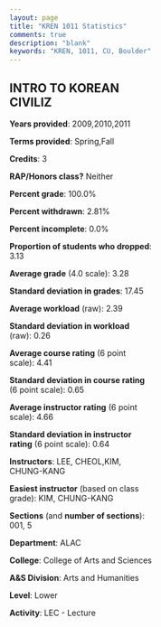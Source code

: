 ```yaml
---
layout: page
title: "KREN 1011 Statistics"
comments: true
description: "blank"
keywords: "KREN, 1011, CU, Boulder"
--- 
```

<head>
<script src="https://ajax.googleapis.com/ajax/libs/jquery/2.1.3/jquery.min.js"></script>
<script src="https://dl.dropboxusercontent.com/s/pc42nxpaw1ea4o9/highcharts.js?dl=0"></script>
<!-- <script src="../assets/js/highcharts.js"></script> -->
<style type="text/css">@font-face {
	font-family: "Bebas Neue";
	src: url(https://www.filehosting.org/file/details/544349/BebasNeue%20Regular.otf) format("opentype");
	}
	h1.Bebas { 
		font-family: "Bebas Neue", Verdana, Tahoma;
	}
</style>
</head>
<body>
	<div id="container" style="float: right; width: 45%; height: 88%; margin-left: 2.5%; margin-right: 2.5%;"></div>
	<script language="JavaScript">
		$(document).ready(function() {
		var chart = {type: 'column'};
		var title = {text: 'Grade Distribution'};
		var xAxis = {categories: ['A','B','C','D','F'],crosshair: true};
		var yAxis = {min: 0,title: {text: 'Percentage'}};
		var tooltip = {headerFormat: '<center><b><span style="font-size:20px">{point.key}</span></b></center>',
		               pointFormat: '<td style="padding:0"><b>{point.y:.1f}%</b></td>',
		               footerFormat: '</table>',shared: true,useHTML: true};
		var plotOptions = {column: {pointPadding: 0.0,borderWidth: 0}};  
		var credits = {enabled: false};var series= [{name: 'Percent',data: [50.81,32.26,13.71,2.42,0.81,]}];
		var json = {};
		json.chart = chart;
		json.title = title;
		json.tooltip = tooltip;
		json.xAxis = xAxis;
		json.yAxis = yAxis;  
		json.series = series;
		json.plotOptions = plotOptions;  
		json.credits = credits;
		$('#container').highcharts(json);
	});
	</script>
</body>
			   
## INTRO TO KOREAN CIVILIZ

**Years provided**: 2009,2010,2011

**Terms provided**: Spring,Fall

**Credits**: 3

**RAP/Honors class?** Neither

**Percent grade**: 100.0%

**Percent withdrawn**: 2.81%

**Percent incomplete**: 0.0%

**Proportion of students who dropped**: 3.13

**Average grade** (4.0 scale): 3.28

**Standard deviation in grades**: 17.45

**Average workload** (raw): 2.39

**Standard deviation in workload** (raw): 0.26

**Average course rating** (6 point scale): 4.41

**Standard deviation in course rating** (6 point scale): 0.65

**Average instructor rating** (6 point scale): 4.66

**Standard deviation in instructor rating** (6 point scale): 0.64

**Instructors**: LEE, CHEOL,KIM, CHUNG-KANG

**Easiest instructor** (based on class grade): KIM, CHUNG-KANG

**Sections** (and **number of sections**): 001, 5

**Department**: ALAC

**College**: College of Arts and Sciences

**A&S Division**: Arts and Humanities

**Level**: Lower

**Activity**: LEC - Lecture